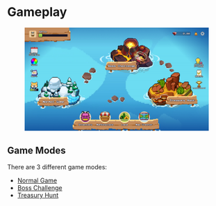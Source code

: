 # Gameplay

<figure><img src="../../.gitbook/assets/opera_GxxdCJ7RfX.png" alt=""><figcaption></figcaption></figure>

## Game Modes

There are 3 different game modes:

* [Normal Game](normal-game.md)
* [Boss Challenge](boss-challenge.md)
* [Treasury Hunt](treasury-hunt.md)

